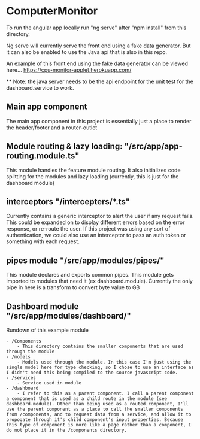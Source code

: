 # ComputerMonitor

To run the angular app locally run "ng serve" after "npm install" from this directory.

Ng serve will currently serve the front end using a fake data generator. But it can also be enabled to use the Java api that is also in this repo.

An example of this front end using the fake data generator can be viewed here...
https://cpu-monitor-applet.herokuapp.com/

** Note: the java server needs to be the api endpoint for the unit test for the dashboard.service to work.


## Main app component

The main app component in this project is essentially just a place to render the header/footer and a router-outlet

## Module routing & lazy loading: "/src/app/app-routing.module.ts"

This module handles the feature module routing. It also initializes code splitting for the modules and lazy loading (currently, this is just for the dashboard module)

## interceptors "/intercepters/*.ts"

Currently contains a generic interceptor to alert the user if any request fails. This could be expanded on to display different errors based on the error response, or re-route the user. If this project was using any sort of authentication, we could also use an interceptor to pass an auth token or something with each request.

## pipes module "/src/app/modules/pipes/"

This module declares and exports common pipes. This module gets imported to modules that need it (ex dashboard.module). Currently the only pipe in here is a transform to convert byte value to GB

## Dashboard module "/src/app/modules/dashboard/"

Rundown of this example module

    - /Components
        - This directory contains the smaller components that are used through the module
    - /models
        - Models used through the module. In this case I'm just using the single model here for type checking, so I chose to use an interface as I didn't need this being compiled to the source javascript code.
    - /services
        - Service used in module
    - /dashboard
        - I refer to this as a parent component. I call a parent component a component that is used as a child route in the module (see dashboard.module). Other than being used as a routed component, I'll use the parent component as a place to call the smaller components from /components, and to request data from a service, and allow it to propogate through it's child component's input properties. Because this type of component is more like a page rather than a component, I do not place it in the /components directory.

